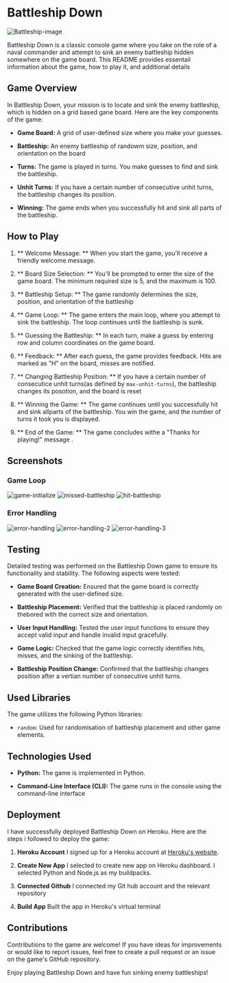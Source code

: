 # Battleship Down

![Battleship-image](assets/images/_bb54b26a-a32c-46d1-becb-6213028c6f87.jpeg)

Battleship Down is a classic console game where you take on the role of a naval commander and attempt to sink an enemy battleship hidden somewhere on the game board. This README provides essentail information about the game, how to play it, and additional details

## Game Overview ##
In Battleship Down, your mission is to locate and sink the enemy battleship, which is hidden on a grid based gane board. Here are the key components of the game:

* **Game Board:** A grid of user-defined size where you make your guesses.

* **Battleship:** An enemy battleship of randowm size, position, and orientation on the board

* **Turns:** The game is played in turns. You make guesses to find and sink the battleship.

* **Unhit Turns:** If you have a certain number of consecutive unhit turns, the battleship changes its position.

* **Winning:** The game ends when you successfully hit and sink all parts of the battleship.

## How to Play ##

1. ** Welcome Message: ** When you start the game, you'll receive a friendly welcome message.

2. ** Board Size Selection: ** You'll be prompted to enter the size of the game board. The minimum required size is 5, and the maximum is 100. 

3. ** Battleship Setup: ** The game randomly determines the size, position, and orientation of the battleship

4. ** Game Loop: ** The game enters the main loop, where you attempt to sink the battleship. The loop continues until the battleship is sunk.

5. ** Guessing the Battleship: ** In each turn, make a guess by entering row and column coordinates on the game board.

6. ** Feedback: ** After each guess, the game provides feedback. Hits are marked as "H" on the board, misses are notified. 

7. ** Changing Battleship Position: ** If you have a certain number of consecutice unhit turns(as defined by `max-unhit-turns`), the battleship changes its posotion, and the board is reset

8. ** Winning the Game: ** The game continues until you successfully hit and sink allparts of the battleship. You win the game, and the number of turns it took you is displayed. 

9. ** End of the Game: ** The game concludes withe a "Thanks for playing!" message .

## Screenshots ##

### Game Loop

![game-initialize](assets/images/game%20initialized.png)
![missed-battleship](assets/images/missed%20battleship.png)
![hit-battleship](assets/images/hit%20battleship.png)

### Error Handling
![error-handling](assets/images/game%20error%20handling%201.png)
![error-handling-2](assets/images/game%20error%20handling%202.png)
![error-handling-3](assets/images/game%20error%20handling%203.png)

## Testing ## 

Detailed testing was performed on the Battleship Down game to ensure its functionality and stability. The following aspects were tested:

* **Game Board Creation:** Ensured that the game board is correctly generated with the user-defined size. 

* **Battleship Placement:** Verified that the battleship is placed randomly on thebored with the correct size and orientation. 

* **User Input Handling:** Tested the user input functions to ensure they accept valid input and handle invalid input gracefully.

* **Game Logic:** Checked that the game logic correctly identifies hits, misses, and the sinking of the battleship. 

* **Battleship Position Change:** Confirmed that the battleship changes position after a vertian number of consecutive unhit turns.

## Used Libraries

The game utilizes the following Python libraries:

* `random`: Used for randomisation of battleship placement and other game elements.

## Technologies Used

* **Python:** The game is implemented in Python.

* **Command-Line Interface (CLI):** The game runs in the console using the command-line interface

## Deployment

I have successfully deployed Battleship Down on Heroku. Here are the steps i followed to deploy the game:

1. **Heroku Account** I signed up for a Heroku account at [Heroku's website](https://www.heroku.com/).

2. **Create New App** I selected to create new app on Heroku dashboard. I selected Python and Node.js as my buildpacks.

3. **Connected Github** I connected my Git hub account and the relevant repository

4. **Build App** Built the app in Heroku's virtual terminal 


## Contributions

Contributions to the game are welcome! If you have ideas for improvements or would like to report issues, feel free to create a pull request or an issue on the game's GitHub repository.


Enjoy playing Battleship Down and have fun sinking enemy battleships!



